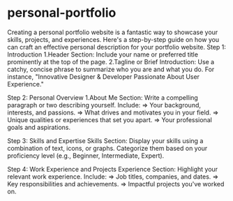 # personal-portfolio
Creating a personal portfolio website is a fantastic way to showcase your skills, projects, and experiences. Here's a step-by-step guide on how you can craft an effective personal description for your portfolio website.
Step 1: Introduction
1.Header Section: Include your name or preferred title prominently at the top of the page.
2.Tagline or Brief Introduction: Use a catchy, concise phrase to summarize who you are and what you do. For instance, "Innovative Designer & Developer Passionate About User Experience."

Step 2: Personal Overview
1.About Me Section: Write a compelling paragraph or two describing yourself. Include:
⇒ Your background, interests, and passions.
⇒ What drives and motivates you in your field.
⇒ Unique qualities or experiences that set you apart.
⇒ Your professional goals and aspirations.

Step 3: Skills and Expertise
Skills Section: Display your skills using a combination of text, icons, or graphs. Categorize them based on your proficiency level (e.g., Beginner, Intermediate, Expert).

Step 4: Work Experience and Projects
Experience Section: Highlight your relevant work experience. Include:
⇒ Job titles, companies, and dates.
⇒ Key responsibilities and achievements.
⇒ Impactful projects you've worked on.
